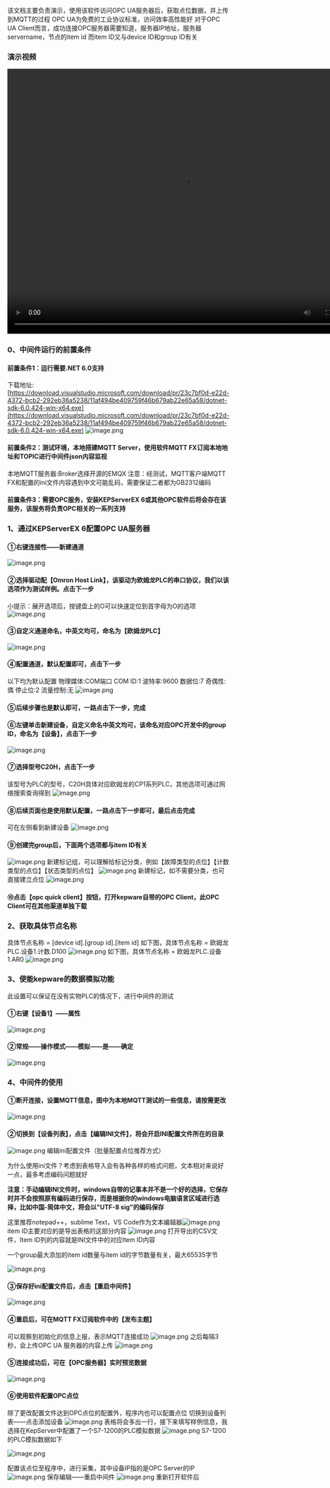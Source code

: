 该文档主要负责演示，使用该软件访问OPC UA服务器后，获取点位数据，并上传到MQTT的过程
OPC UA为免费的工业协议标准，访问效率高性能好
对于OPC UA Client而言，成功连接OPC服务器需要知道，服务器IP地址，服务器servername，节点的item id
而item ID又与device ID和group ID有关
### 演示视频

<video src="https://github.com/Mrwuying/OPC_MQTT_Public/blob/main/%E6%BC%94%E7%A4%BA%E8%A7%86%E9%A2%91.mp4" width="800px" height="600px" controls="controls"></video>
  
### 0、中间件运行的前置条件
#### 前置条件1：运行需要.NET 6.0支持
下载地址:[https://download.visualstudio.microsoft.com/download/pr/23c7bf0d-e22d-4372-bcb2-292eb36a5238/11af494be409759f46b679ab22e65a58/dotnet-sdk-6.0.424-win-x64.exe](https://download.visualstudio.microsoft.com/download/pr/23c7bf0d-e22d-4372-bcb2-292eb36a5238/11af494be409759f46b679ab22e65a58/dotnet-sdk-6.0.424-win-x64.exe)
![image.png](https://cdn.nlark.com/yuque/0/2024/png/25484337/1721282035164-b17146ff-2451-41e2-b78a-43ddead5dfdf.png#averageHue=%23ecebeb&clientId=u78be664c-5078-4&from=paste&height=82&id=N94V2&originHeight=103&originWidth=656&originalType=binary&ratio=1.25&rotation=0&showTitle=false&size=6902&status=done&style=none&taskId=uc9469608-44be-470e-b652-33f60c9d1a5&title=&width=524.8)
#### 前置条件2：测试环境，本地搭建MQTT Server，使用软件MQTT FX订阅本地地址和TOPIC进行中间件json内容监视
本地MQTT服务器:Broker选择开源的EMQX
注意：经测试，MQTT客户端MQTT FX和配置的ini文件内容遇到中文可能乱码，需要保证二者都为GB2312编码
#### 前置条件3：需要OPC服务，安装KEPServerEX 6或其他OPC软件后将会存在该服务，该服务将负责OPC相关的一系列支持
### 1、通过KEPServerEX 6配置OPC UA服务器
#### ①右键连接性——新建通道
![image.png](https://cdn.nlark.com/yuque/0/2024/png/25484337/1721269162167-b80a376c-bb5a-498f-928f-80d55ddbfaad.png#averageHue=%23f8f7f6&clientId=u37ea4af9-f3a1-4&from=paste&height=332&id=u7c2fd632&originHeight=415&originWidth=759&originalType=binary&ratio=1.25&rotation=0&showTitle=false&size=49522&status=done&style=none&taskId=udef605be-c61b-461c-a984-42c07d79888&title=&width=607.2)
#### ②选择驱动配【Omron Host Link】，该驱动为欧姆龙PLC的串口协议，我们以该选项作为测试样例。点击下一步
小提示：展开选项后，按键盘上的O可以快速定位到首字母为O的选项
![image.png](https://cdn.nlark.com/yuque/0/2024/png/25484337/1721269106350-6c04338d-40bf-4d55-91d3-873a718f58dc.png#averageHue=%23f7f7f6&clientId=u37ea4af9-f3a1-4&from=paste&height=664&id=ubd099a3a&originHeight=830&originWidth=1069&originalType=binary&ratio=1.25&rotation=0&showTitle=false&size=104278&status=done&style=none&taskId=u8143d782-b675-4480-b916-0dfd82407e2&title=&width=855.2)
#### ③自定义通道命名，中英文均可，命名为【欧姆龙PLC】
![image.png](https://cdn.nlark.com/yuque/0/2024/png/25484337/1721273393376-8b1f2f7a-3ef5-4c23-9f20-33da6b2767a5.png#averageHue=%23f5f5f4&clientId=u37ea4af9-f3a1-4&from=paste&height=777&id=u161c5ed1&originHeight=971&originWidth=1238&originalType=binary&ratio=1.25&rotation=0&showTitle=false&size=100452&status=done&style=none&taskId=u7c4093d6-d8a9-4138-8b6f-14e8ef648d1&title=&width=990.4)
#### ④配置通道，默认配置即可，点击下一步
以下均为默认配置
物理媒体:COM端口
COM ID:1
波特率:9600
数据位:7
奇偶性:偶
停止位:2
流量控制:无
![image.png](https://cdn.nlark.com/yuque/0/2024/png/25484337/1721269675159-a1f12a5f-c0da-4828-87b7-7590e94150ab.png#averageHue=%23f8f8f7&clientId=u37ea4af9-f3a1-4&from=paste&height=777&id=u4f671018&originHeight=971&originWidth=1238&originalType=binary&ratio=1.25&rotation=0&showTitle=false&size=191876&status=done&style=none&taskId=u00b50220-abd2-451e-96c0-737ae47b03e&title=&width=990.4)
#### ⑤后续步骤也是默认即可，一路点击下一步，完成
#### ⑥左键单击新建设备，自定义命名中英文均可，该命名对应OPC开发中的group ID，命名为【设备】，点击下一步
![image.png](https://cdn.nlark.com/yuque/0/2024/png/25484337/1721273654775-a023bf7e-1eb7-4dc7-8c15-8bee39a27632.png#averageHue=%23f7f7f6&clientId=u37ea4af9-f3a1-4&from=paste&height=777&id=ua7560894&originHeight=971&originWidth=1238&originalType=binary&ratio=1.25&rotation=0&showTitle=false&size=98438&status=done&style=none&taskId=u3ec82817-215a-4ce6-a59c-23d5a29295d&title=&width=990.4)
#### ⑦选择型号C20H，点击下一步
该型号为PLC的型号，C20H具体对应欧姆龙的CP1系列PLC，其他选项可通过网络搜索查询得到
![image.png](https://cdn.nlark.com/yuque/0/2024/png/25484337/1721273677900-fe8c41df-15c4-4ff7-a511-67cab0fd3d0e.png#averageHue=%23f7f6f6&clientId=u37ea4af9-f3a1-4&from=paste&height=777&id=u6dc575f5&originHeight=971&originWidth=1238&originalType=binary&ratio=1.25&rotation=0&showTitle=false&size=91051&status=done&style=none&taskId=u09f8f2fc-b712-4827-9ff2-a6d7c6dca98&title=&width=990.4)
#### ⑧后续页面也是使用默认配置，一路点击下一步即可，最后点击完成
可在左侧看到新建设备
![image.png](https://cdn.nlark.com/yuque/0/2024/png/25484337/1721273749988-99b13c71-9749-4333-8c5d-08818aab5dde.png#averageHue=%23fbfbfb&clientId=u37ea4af9-f3a1-4&from=paste&height=777&id=uddf72789&originHeight=971&originWidth=1238&originalType=binary&ratio=1.25&rotation=0&showTitle=false&size=71630&status=done&style=none&taskId=u4fd602b7-9bf4-4bd1-b7fa-adb41476aab&title=&width=990.4)
#### ⑨创建完group后，下面两个选项都与item ID有关
![image.png](https://cdn.nlark.com/yuque/0/2024/png/25484337/1721273767446-2cfbc0e3-1216-4a93-9460-65522d8766f8.png#averageHue=%23fafaf9&clientId=u37ea4af9-f3a1-4&from=paste&height=527&id=hW5jf&originHeight=659&originWidth=1054&originalType=binary&ratio=1.25&rotation=0&showTitle=false&size=78314&status=done&style=none&taskId=u9805ca1a-b028-47aa-a5eb-62f01ba885b&title=&width=843.2)
新建标记组，可以理解给标记分类，例如【故障类型的点位】【计数类型的点位】【状态类型的点位】
![image.png](https://cdn.nlark.com/yuque/0/2024/png/25484337/1721281445720-7f0909ea-86f4-41d7-9f9e-6680ee1ea779.png#averageHue=%23f8f7f6&clientId=u78be664c-5078-4&from=paste&height=233&id=u0c37cba7&originHeight=291&originWidth=939&originalType=binary&ratio=1.25&rotation=0&showTitle=false&size=38577&status=done&style=none&taskId=ufc44b8c4-9949-469b-ab48-558e7076128&title=&width=751.2)
新建标记，如不需要分类，也可直接建立点位
![image.png](https://cdn.nlark.com/yuque/0/2024/png/25484337/1721281432227-401801d4-bbac-47f9-9be9-a080e0d1a222.png#averageHue=%23f7f6f5&clientId=u78be664c-5078-4&from=paste&height=252&id=ucb5835cf&originHeight=315&originWidth=836&originalType=binary&ratio=1.25&rotation=0&showTitle=false&size=40539&status=done&style=none&taskId=uebc1a373-a9f7-4c7f-a0a1-cd10b6b9f07&title=&width=668.8)
#### ⑩点击【opc quick client】按钮，打开kepware自带的OPC Client，此OPC Client可在其他渠道单独下载

### 2、获取具体节点名称
具体节点名称 = [device id].[group id].[item id]
如下图，具体节点名称 = 欧姆龙PLC.设备1.计数.D100
![image.png](https://cdn.nlark.com/yuque/0/2024/png/25484337/1721281660018-69edbc9f-dec7-4a55-a167-20da21c2de8a.png#averageHue=%23f9f9f8&clientId=u78be664c-5078-4&from=paste&height=291&id=ub9f38d69&originHeight=364&originWidth=1207&originalType=binary&ratio=1.25&rotation=0&showTitle=false&size=62771&status=done&style=none&taskId=ud425885b-65bd-4b13-a1b7-8becc64dee3&title=&width=965.6)
如下图，具体节点名称 = 欧姆龙PLC.设备1.AR0
![image.png](https://cdn.nlark.com/yuque/0/2024/png/25484337/1721281784666-a525dc60-8141-4aeb-9f07-5279ad4ffbe3.png#averageHue=%23f7f6f4&clientId=u78be664c-5078-4&from=paste&height=251&id=ud7c2bdba&originHeight=314&originWidth=821&originalType=binary&ratio=1.25&rotation=0&showTitle=false&size=40655&status=done&style=none&taskId=u69cb6313-a293-43a2-aa11-87689fcbaaf&title=&width=656.8)
### 3、使能kepware的数据模拟功能
此设置可以保证在没有实物PLC的情况下，进行中间件的测试
#### ①右键【设备1】——属性
![image.png](https://cdn.nlark.com/yuque/0/2024/png/25484337/1721283320614-16f7f6dd-c94d-416a-b5d6-e05da35f4aab.png#averageHue=%23fafaf9&clientId=u78be664c-5078-4&from=paste&height=777&id=ud776c369&originHeight=971&originWidth=1238&originalType=binary&ratio=1.25&rotation=0&showTitle=false&size=90399&status=done&style=none&taskId=ub9db36ec-94d6-4be2-b737-c1a0820fb9b&title=&width=990.4)
#### ②常规——操作模式——模拟——是——确定
![image.png](https://cdn.nlark.com/yuque/0/2024/png/25484337/1721283283220-da5da5af-092a-419c-b6b9-17dde51021a8.png#averageHue=%23f4f4f4&clientId=u78be664c-5078-4&from=paste&height=777&id=u6089ebcb&originHeight=971&originWidth=1238&originalType=binary&ratio=1.25&rotation=0&showTitle=false&size=104065&status=done&style=none&taskId=ufe4ce8db-e472-4720-abbc-081650a8e36&title=&width=990.4)
### 

### 4、中间件的使用
#### ①断开连接，设置MQTT信息，图中为本地MQTT测试的一些信息，请按需更改
![image.png](https://cdn.nlark.com/yuque/0/2024/png/25484337/1721631512591-f6c852c3-d911-4f43-99dd-173842317324.png#averageHue=%23f3f3f3&clientId=u68e6f105-ff16-4&from=paste&height=638&id=u3d2e49d9&originHeight=797&originWidth=1331&originalType=binary&ratio=1.25&rotation=0&showTitle=false&size=91647&status=done&style=none&taskId=u2aa55836-3adf-4df2-86a5-73a03100b55&title=&width=1064.8)
#### ②切换到【设备列表】，点击【编辑INI文件】，将会开启INI配置文件所在的目录
![image.png](https://cdn.nlark.com/yuque/0/2024/png/25484337/1721294828615-3a2c9d7c-bde4-49b9-93fd-3f039d5d10ea.png#averageHue=%23d0d0cf&clientId=ub85352ab-5b31-4&from=paste&height=638&id=u694de2ea&originHeight=798&originWidth=1326&originalType=binary&ratio=1.25&rotation=0&showTitle=false&size=44269&status=done&style=none&taskId=u73522434-9c91-43ee-9030-f089316d977&title=&width=1060.8)
编辑ini配置文件（批量配置点位推荐方式）

为什么使用ini文件？考虑到表格导入会有各种各样的格式问题，文本相对来说好一点，最多考虑编码问题就好

**注意：手动编辑INI文件时，windows自带的记事本并不是一个好的选择，它保存时并不会按照原有编码进行保存，而是根据你的windows电脑语言区域进行选择，比如中国-简体中文，将会以"UTF-8 sig"的编码保存**

这里推荐notepad++，sublime Text，VS Code作为文本编辑器![image.png](https://cdn.nlark.com/yuque/0/2024/png/25484337/1721295163511-165d6395-23de-4875-8168-3e7a459d7f21.png#averageHue=%23e3e4b4&clientId=ub85352ab-5b31-4&from=paste&height=299&id=ua21c196c&originHeight=374&originWidth=1411&originalType=binary&ratio=1.25&rotation=0&showTitle=false&size=117021&status=done&style=none&taskId=uc758cb97-7bc4-4abe-bcda-326cbd3f7cc&title=&width=1128.8)
item ID主要对应的是导出表格的这部分内容
![image.png](https://cdn.nlark.com/yuque/0/2024/png/25484337/1721295377340-8867516b-52c7-44f7-b5e5-787abe6d62eb.png#averageHue=%23f4f3f2&clientId=ub85352ab-5b31-4&from=paste&height=599&id=u3632390f&originHeight=749&originWidth=1328&originalType=binary&ratio=1.25&rotation=0&showTitle=false&size=105337&status=done&style=none&taskId=u942f2a7a-6b33-4b34-b630-46b6c36eca3&title=&width=1062.4)
打开导出的CSV文件，Item ID列的内容就是INI文件中的对应Item ID内容

一个group最大添加的item id数量与item id的字节数量有关，最大65535字节

![image.png](https://cdn.nlark.com/yuque/0/2024/png/25484337/1721295402922-7594d9ed-044d-4f61-815f-a26c29eda34c.png#averageHue=%23f3f1f0&clientId=ub85352ab-5b31-4&from=paste&height=371&id=uf0ea39bd&originHeight=464&originWidth=876&originalType=binary&ratio=1.25&rotation=0&showTitle=false&size=47259&status=done&style=none&taskId=ua980d05f-4d8a-43bc-850f-7d86f4c5e3c&title=&width=700.8)
#### ③保存好ini配置文件后，点击【重启中间件】
![image.png](https://cdn.nlark.com/yuque/0/2024/png/25484337/1721295503399-797afcfb-e76c-4d52-ad0f-a256aaa0a186.png#averageHue=%23d1d0d0&clientId=ub85352ab-5b31-4&from=paste&height=638&id=u4858ca77&originHeight=798&originWidth=1326&originalType=binary&ratio=1.25&rotation=0&showTitle=false&size=45527&status=done&style=none&taskId=ua5c2f7bf-a90d-4f3b-9e36-7449c219626&title=&width=1060.8)
#### ④重启后，可在MQTT FX订阅软件中的【发布主题】
可以观察到初始化的信息上报，表示MQTT连接成功
![image.png](https://cdn.nlark.com/yuque/0/2024/png/25484337/1721294509813-210d12f4-f56c-4ea5-9ffa-24f7c3fe8f25.png#averageHue=%23cecdcd&clientId=ub85352ab-5b31-4&from=paste&height=478&id=u956f32e2&originHeight=597&originWidth=1265&originalType=binary&ratio=1.25&rotation=0&showTitle=false&size=48834&status=done&style=none&taskId=ub7ca1ba0-5e20-4ff6-a99a-2e59560be34&title=&width=1012)
之后每隔3秒，会上传OPC UA 服务器的内容上传
![image.png](https://cdn.nlark.com/yuque/0/2024/png/25484337/1721294598129-9c57e3ff-93d4-4e0f-8cb5-5a1f013ec549.png#averageHue=%23a4a3a3&clientId=ub85352ab-5b31-4&from=paste&height=690&id=ufff6df3c&originHeight=862&originWidth=1262&originalType=binary&ratio=1.25&rotation=0&showTitle=false&size=65573&status=done&style=none&taskId=u4c49d799-a26b-4206-ad7f-c0945f8a9a3&title=&width=1009.6)
#### ⑤连接成功后，可在【OPC服务器】实时预览数据
![image.png](https://cdn.nlark.com/yuque/0/2024/png/25484337/1721294637306-c3cbe96c-0aa4-490d-b1ba-7c8218e41c42.png#averageHue=%23dcdbda&clientId=ub85352ab-5b31-4&from=paste&height=638&id=u92370db2&originHeight=798&originWidth=1326&originalType=binary&ratio=1.25&rotation=0&showTitle=false&size=67226&status=done&style=none&taskId=u1f66fe51-f1a2-468a-9e54-946cf52e9d5&title=&width=1060.8)
#### ⑥使用软件配置OPC点位
除了更改配置文件达到OPC点位的配置外，程序内也可以配置点位
切换到设备列表——点击添加设备
![image.png](https://cdn.nlark.com/yuque/0/2024/png/25484337/1721631616358-abaaea36-6370-45a5-b129-3338aba58887.png#averageHue=%23d1d0d0&clientId=u68e6f105-ff16-4&from=paste&height=638&id=ue368710d&originHeight=797&originWidth=1331&originalType=binary&ratio=1.25&rotation=0&showTitle=false&size=56662&status=done&style=none&taskId=ufde82479-fd55-4ced-b1c6-b10e54ddbb4&title=&width=1064.8)
表格将会多出一行，接下来填写样例信息，我选择在KepServer中配置了一个S7-1200的PLC模拟数据
![image.png](https://cdn.nlark.com/yuque/0/2024/png/25484337/1721631668462-0396857b-ee02-4edf-a5c2-8f92d1f5f9d6.png#averageHue=%23d3d3d2&clientId=u68e6f105-ff16-4&from=paste&height=638&id=u98eaefca&originHeight=797&originWidth=1331&originalType=binary&ratio=1.25&rotation=0&showTitle=false&size=42590&status=done&style=none&taskId=u1721f7f6-cf78-4e54-bfd5-b29a2fa78ff&title=&width=1064.8)
S7-1200的PLC模拟数据如下

![image.png](https://cdn.nlark.com/yuque/0/2024/png/25484337/1721631757488-963a157f-05a2-4036-b39f-f2c1c1fabdbe.png#averageHue=%23f6f5f5&clientId=u68e6f105-ff16-4&from=paste&height=107&id=ua413812f&originHeight=134&originWidth=743&originalType=binary&ratio=1.25&rotation=0&showTitle=false&size=10430&status=done&style=none&taskId=ub91f6a38-01b4-41ee-9596-9b812081e6d&title=&width=594.4)

配置该点位至程序中，进行采集，其中设备IP指的是OPC Server的IP
![image.png](https://cdn.nlark.com/yuque/0/2024/png/25484337/1721631989528-7c08c0ab-ba98-4032-a4b6-f2695fb82b83.png#averageHue=%23d1d1d1&clientId=u68e6f105-ff16-4&from=paste&height=638&id=u6df2c29d&originHeight=797&originWidth=1331&originalType=binary&ratio=1.25&rotation=0&showTitle=false&size=241002&status=done&style=none&taskId=u3227e662-0ed1-45de-9a49-588f9119bfd&title=&width=1064.8)
保存编辑——重启中间件
![image.png](https://cdn.nlark.com/yuque/0/2024/png/25484337/1721632061948-08919ba5-0369-4eb7-a34e-b2a8997d257c.png#averageHue=%23d4d4d4&clientId=u68e6f105-ff16-4&from=paste&height=638&id=u637211a1&originHeight=797&originWidth=1331&originalType=binary&ratio=1.25&rotation=0&showTitle=false&size=58264&status=done&style=none&taskId=uf0ff4687-9764-4d18-a36d-7c3ff0eb47e&title=&width=1064.8)
重新打开软件后

